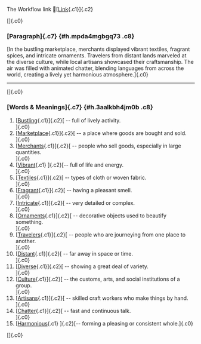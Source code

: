 The Workflow link
👏[[Link](https://www.google.com/url?q=http://www.google.com&sa=D&source=editors&ust=1758471560953103&usg=AOvVaw3iwUHiXuh8TnKieRaAEEiD){.c1}]{.c2}

[]{.c0}

### [Paragraph]{.c7} {#h.mpda4mgbgq73 .c8}

[In the bustling marketplace, merchants displayed vibrant textiles,
fragrant spices, and intricate ornaments. Travelers from distant lands
marveled at the diverse culture, while local artisans showcased their
craftsmanship. The air was filled with animated chatter, blending
languages from across the world, creating a lively yet harmonious
atmosphere.]{.c0}

------------------------------------------------------------------------

[]{.c0}

### [Words & Meanings]{.c7} {#h.3aalkbh4jm0b .c8}

1.  [[Bustling](https://www.google.com/url?q=http://www.google.com&sa=D&source=editors&ust=1758471560954077&usg=AOvVaw1JKkEdj9j71xjFc1hRBPlo){.c1}]{.c2}[ --
    full of lively activity.\
    ]{.c0}
2.  [[Marketplace](https://www.google.com/url?q=http://www.google.com&sa=D&source=editors&ust=1758471560954293&usg=AOvVaw3xiS-yqvADRCZTRV51tXol){.c1}]{.c2}[ --
    a place where goods are bought and sold.\
    ]{.c0}
3.  [[Merchants](https://www.google.com/url?q=http://www.google.com&sa=D&source=editors&ust=1758471560954523&usg=AOvVaw1yg7cIr-CAuqf2XjPaMEp0){.c1}]{.c2}[ --
    people who sell goods, especially in large quantities.\
    ]{.c0}
4.  [[Vibrant](https://www.google.com/url?q=http://www.google.com&sa=D&source=editors&ust=1758471560954811&usg=AOvVaw0diCdr0HAHakzwe3UTlxLS){.c1}
    ]{.c2}[-- full of life and energy.\
    ]{.c0}
5.  [[Textiles](https://www.google.com/url?q=http://www.google.com&sa=D&source=editors&ust=1758471560955016&usg=AOvVaw1BeJSgQM7R2Vk1f34hFDNM){.c1}]{.c2}[ --
    types of cloth or woven fabric.\
    ]{.c0}
6.  [[Fragrant](https://www.google.com/url?q=http://www.google.com&sa=D&source=editors&ust=1758471560955171&usg=AOvVaw3337AcgXcx_2APPOWnUAVm){.c1}]{.c2}[ --
    having a pleasant smell.\
    ]{.c0}
7.  [[Intricate](https://www.google.com/url?q=http://www.google.com&sa=D&source=editors&ust=1758471560955327&usg=AOvVaw3F45ps2M0HUByOn8Y28-cc){.c1}]{.c2}[ --
    very detailed or complex.\
    ]{.c0}
8.  [[Ornaments](https://www.google.com/url?q=http://www.google.com&sa=D&source=editors&ust=1758471560955529&usg=AOvVaw219CFK1qsr2nRHMPLEQytP){.c1}]{.c2}[ --
    decorative objects used to beautify something.\
    ]{.c0}
9.  [[Travelers](https://www.google.com/url?q=http://www.google.com&sa=D&source=editors&ust=1758471560955727&usg=AOvVaw1uKz3f8ahlS42WuwT-IDa8){.c1}]{.c2}[ --
    people who are journeying from one place to another.\
    ]{.c0}
10. [[Distant](https://www.google.com/url?q=http://www.google.com&sa=D&source=editors&ust=1758471560955877&usg=AOvVaw3MvnXAepMcN6w3nE21LR7J){.c1}]{.c2}[ --
    far away in space or time.\
    ]{.c0}
11. [[Diverse](https://www.google.com/url?q=http://www.google.com&sa=D&source=editors&ust=1758471560955992&usg=AOvVaw1U_HaL-i1goCRNoeLEHWjJ){.c1}]{.c2}[ --
    showing a great deal of variety.\
    ]{.c0}
12. [[Culture](https://www.google.com/url?q=http://www.google.com&sa=D&source=editors&ust=1758471560956139&usg=AOvVaw1qMz5I7sKW_hB54cqNUlSp){.c1}]{.c2}[ --
    the customs, arts, and social institutions of a group.\
    ]{.c0}
13. [[Artisans](https://www.google.com/url?q=http://www.google.com&sa=D&source=editors&ust=1758471560956316&usg=AOvVaw2N0BkbZyi5VTUGC6tBC69U){.c1}]{.c2}[ --
    skilled craft workers who make things by hand.\
    ]{.c0}
14. [[Chatter](https://www.google.com/url?q=http://www.google.com&sa=D&source=editors&ust=1758471560956454&usg=AOvVaw3VK0gm5G1TH0PRObF5FV5V){.c1}]{.c2}[ --
    fast and continuous talk.\
    ]{.c0}
15. [[Harmonious](https://www.google.com/url?q=http://www.google.com&sa=D&source=editors&ust=1758471560956601&usg=AOvVaw27tIWZevMW7eobjywTBIeO){.c1}
    ]{.c2}[-- forming a pleasing or consistent whole.]{.c0}

[]{.c0}
